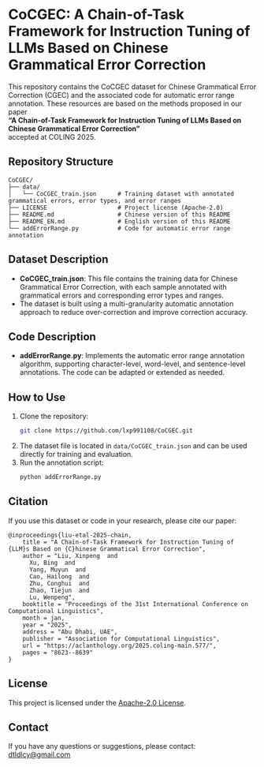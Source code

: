 # CoCGEC: A Chain-of-Task Framework for Instruction Tuning of LLMs Based on Chinese Grammatical Error Correction

This repository contains the CoCGEC dataset for Chinese Grammatical Error Correction (CGEC) and the associated code for automatic error range annotation. These resources are based on the methods proposed in our paper  
**“A Chain-of-Task Framework for Instruction Tuning of LLMs Based on Chinese Grammatical Error Correction”**  
accepted at COLING 2025.

## Repository Structure

```
CoCGEC/
├── data/
│   └── CoCGEC_train.json      # Training dataset with annotated grammatical errors, error types, and error ranges
├── LICENSE                    # Project license (Apache-2.0)
├── README.md                  # Chinese version of this README
├── README_EN.md               # English version of this README
└── addErrorRange.py           # Code for automatic error range annotation
```

## Dataset Description

- **CoCGEC_train.json**: This file contains the training data for Chinese Grammatical Error Correction, with each sample annotated with grammatical errors and corresponding error types and ranges.
- The dataset is built using a multi-granularity automatic annotation approach to reduce over-correction and improve correction accuracy.

## Code Description

- **addErrorRange.py**: Implements the automatic error range annotation algorithm, supporting character-level, word-level, and sentence-level annotations. The code can be adapted or extended as needed.

## How to Use

1. Clone the repository:
   ```bash
   git clone https://github.com/lxp991108/CoCGEC.git
   ```
2. The dataset file is located in `data/CoCGEC_train.json` and can be used directly for training and evaluation.
3. Run the annotation script:
   ```bash
   python addErrorRange.py
   ```

## Citation

If you use this dataset or code in your research, please cite our paper:
```
@inproceedings{liu-etal-2025-chain,
    title = "A Chain-of-Task Framework for Instruction Tuning of {LLM}s Based on {C}hinese Grammatical Error Correction",
    author = "Liu, Xinpeng  and
      Xu, Bing  and
      Yang, Muyun  and
      Cao, Hailong  and
      Zhu, Conghui  and
      Zhao, Tiejun  and
      Lu, Wenpeng",
    booktitle = "Proceedings of the 31st International Conference on Computational Linguistics",
    month = jan,
    year = "2025",
    address = "Abu Dhabi, UAE",
    publisher = "Association for Computational Linguistics",
    url = "https://aclanthology.org/2025.coling-main.577/",
    pages = "8623--8639"
}
```

## License

This project is licensed under the [Apache-2.0 License](LICENSE).

## Contact

If you have any questions or suggestions, please contact: [dtldlcy@gmail.com](mailto:dtldlcy@gmail.com)
```
